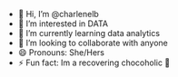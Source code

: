 - 👋 Hi, I’m @charlenelb
- 👀 I’m interested in DATA
- 🌱 I’m currently learning data analytics
- 💞️ I’m looking to collaborate with anyone
- 😄 Pronouns: She/Hers
- ⚡ Fun fact: Im a recovering chocoholic 🍫

<!---
charlenelb/charlenelb is a ✨ special ✨ repository because its `README.md` (this file) appears on your GitHub profile.
You can click the Preview link to take a look at your changes.
--->
